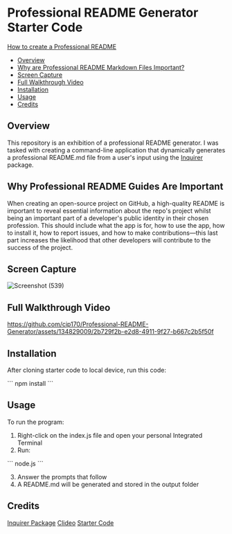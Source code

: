 # Professional README Generator Starter Code

[How to create a Professional README](https://coding-boot-camp.github.io/full-stack/github/professional-readme-guide)

* [Overview](#Overview)
* [Why are Professional README Markdown Files Important?](#Why-Professional-README-Guides-Are-Important)
* [Screen Capture](#Screen-Capture)
* [Full Walkthrough Video](#Full-Walkthrough-Video)
* [Installation](#Installation)
* [Usage](#Usage)
* [Credits](#Credits)

## Overview

This repository is an exhibition of a professional README generator. I was tasked with creating a command-line application that dynamically generates a professional README.md file from a user's input using the [Inquirer](https://www.npmjs.com/package/inquirer/v/8.2.4) package.

## Why Professional README Guides Are Important

When creating an open-source project on GitHub, a high-quality README is important to reveal essential information about the repo's project whilst being an important part of a developer's public identity in their chosen profession. This should include what the app is for, how to use the app, how to install it, how to report issues, and how to make contributions—this last part increases the likelihood that other developers will contribute to the success of the project.

## Screen Capture

![Screenshot (539)](https://github.com/cip170/Professional-README-Generator/assets/134829009/4725373e-3aee-4a53-bc87-44dc687176d9)

## Full Walkthrough Video

https://github.com/cip170/Professional-README-Generator/assets/134829009/2b729f2b-e2d8-4911-9f27-b667c2b5f50f


## Installation

After cloning starter code to local device, run this code:

\`\`\`
npm install
\`\`\`

## Usage

To run the program:
1. Right-click on the index.js file and open your personal Integrated Terminal
2. Run:
   
\`\`\`
node.js
</code>
\`\`\`

3. Answer the prompts that follow
4. A README.md will be generated and stored in the output folder

## Credits 

[Inquirer Package](https://www.npmjs.com/package/inquirer/v/8.2.4)
[Clideo](https://clideo.com/project/172271569/result#)
[Starter Code](https://github.com/coding-boot-camp/potential-enigma)



